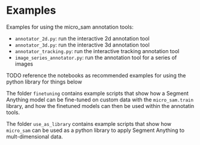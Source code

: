 # Examples

Examples for using the micro_sam annotation tools:
- `annotator_2d.py`: run the interactive 2d annotation tool
- `annotator_3d.py`: run the interactive 3d annotation tool
- `annotator_tracking.py`: run the interactive tracking annotation tool
- `image_series_annotator.py`: run the annotation tool for a series of images

TODO reference the notebooks as recommended examples for using the python library for things below

The folder `finetuning` contains example scripts that show how a Segment Anything model can be fine-tuned
on custom data with the `micro_sam.train` library, and how the finetuned models can then be used within the annotatin tools.

The folder `use_as_library` contains example scripts that show how `micro_sam` can be used as a python
library to apply Segment Anything to mult-dimensional data.
